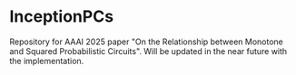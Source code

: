 # InceptionPCs
Repository for AAAI 2025 paper "On the Relationship between Monotone and Squared Probabilistic Circuits". Will be updated in the near future with the implementation.
